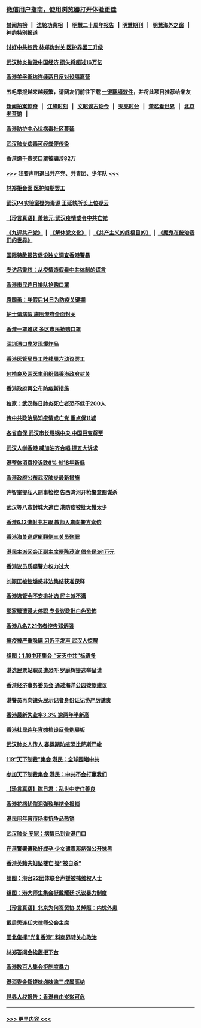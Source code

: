 ### [微信用户指南，使用浏览器打开体验更佳](https://github.com/gfw-breaker/banned-news1/blob/master/indexes/wechat-guide.md?t=0)
#### [禁闻热榜](热点新闻.md?t=0)  &nbsp;&nbsp;|&nbsp;&nbsp; [法轮功真相](https://github.com/gfw-breaker/truth/blob/master/README.md?t=0) &nbsp;&nbsp;|&nbsp;&nbsp; [明慧二十周年报告](https://github.com/gfw-breaker/mh-reports/blob/master/README.md?t=0) &nbsp;&nbsp;|&nbsp;&nbsp;[明慧期刊](https://github.com/gfw-breaker/mh-qikan) &nbsp;&nbsp;|&nbsp;&nbsp; [明慧海外之窗](https://github.com/gfw-breaker/mh-news/blob/master/README.md?t=0) &nbsp;&nbsp;|&nbsp;&nbsp; [神韵特别报道](https://github.com/gfw-breaker/mh-news/blob/master/shenyun.md?t=0)
#### [讨好中共权贵 林郑伪封关 医护界罢工升级](../pages/nsc415/n11842359.md?t=02041011) 
#### [武汉肺炎摧毁中国经济 损失将超过16万亿](../pages/nsc415/n11839723.md?t=02041011) 
#### [香港美孚街坊连续两日反对设隔离营](../pages/nsc415/n11839962.md?t=02041011) 
#### 五毛举报越来越频繁，请网友们前往下载 [一键翻墙软件](https://github.com/gfw-breaker/ssr-accounts)，并将此项目推荐给亲友
#### [新闻拍案惊奇](https://github.com/gfw-breaker/banned-news1/blob/master/pages/link4.md) &nbsp;&nbsp;|&nbsp;&nbsp; [江峰时刻](https://github.com/gfw-breaker/banned-news1/blob/master/pages/link4.md) &nbsp;&nbsp;|&nbsp;&nbsp; [文昭谈古论今](https://github.com/gfw-breaker/banned-news1/blob/master/pages/link4.md) &nbsp;&nbsp;|&nbsp;&nbsp; [天亮时分](https://github.com/gfw-breaker/banned-news1/blob/master/pages/link4.md) &nbsp;&nbsp;|&nbsp;&nbsp; [萧茗看世界](https://github.com/gfw-breaker/banned-news1/blob/master/pages/link4.md) &nbsp;&nbsp;|&nbsp;&nbsp; [北京老茶馆](https://github.com/gfw-breaker/banned-news1/blob/master/pages/link4.md) &nbsp;&nbsp;|&nbsp;&nbsp; 
#### [香港防护中心忧病毒社区蔓延](../pages/nsc415/n11839933.md?t=02041011) 
#### [武汉肺炎病毒可经粪便传染](../pages/nsc415/n11839939.md?t=02041011) 
#### [香港逾千宗买口罩被骗涉82万](../pages/nsc415/n11839914.md?t=02041011) 
#### [>>> 我要声明退出共产党、共青团、少年队 <<<](https://github.com/begood0513/goodnews/blob/master/quit/letter.md) 
#### [林郑拒会面 医护如期罢工](../pages/nsc415/n11839892.md?t=02041011) 
#### [武汉P4实验室疑为毒源 王延轶所长上位疑云](../pages/nsc415/n11835543.md?t=02041011) 
#### [【珍言真语】萧若元:武汉疫情或令中共亡党](../pages/nsc415/n11829394.md?t=02041011) 
#### [《九评共产党》](https://github.com/begood0513/9ping.md/blob/master/README.md) &nbsp;|&nbsp; [《解体党文化》](../../../../jtdwh.md/blob/master/README.md)  &nbsp;|&nbsp; [《共产主义的终极目的》](../../../../gczydzjmd.md/blob/master/README.md) &nbsp;|&nbsp; [《魔鬼在统治我们的世界》](../../../../mgztzwmdsj.md/blob/master/README.md) 
#### [国际特赦报告促设独立调查香港警暴](../pages/nsc415/n11833845.md?t=02041011) 
#### [专访吕秉权：从疫情造假看中共体制的谎言](../pages/nsc415/n11833813.md?t=02041011) 
#### [香港市民连日排队抢购口罩](../pages/nsc415/n11833794.md?t=02041011) 
#### [袁国勇：年假后14日为防疫关键期](../pages/nsc415/n11831088.md?t=02041011) 
#### [护士请病假 施压港府全面封关](../pages/nsc415/n11831030.md?t=02041011) 
#### [香港一罩难求 多区市民抢购口罩](../pages/nsc415/n11831002.md?t=02041011) 
#### [深圳湾口岸发现爆炸品](../pages/nsc415/n11828802.md?t=02041011) 
#### [香港医管局员工阵线周六动议罢工](../pages/nsc415/n11828762.md?t=02041011) 
#### [何柏良及两医生组织倡香港政府封关](../pages/nsc415/n11828749.md?t=02041011) 
#### [香港政府再公布防疫新措施](../pages/nsc415/n11828716.md?t=02041011) 
#### [独家：武汉每日肺炎死亡者恐不低于200人](../pages/nsc415/n11828240.md?t=02041011) 
#### [传中共政治局知疫情或亡党 重点保11城](../pages/nsc415/n11828145.md?t=02041011) 
#### [各省自保 武汉市长甩锅中央 中国巨变将至](../pages/nsc415/n11828021.md?t=02041011) 
#### [武汉人学香港 喊加油齐合唱 提五大诉求](../pages/nsc415/n11827046.md?t=02041011) 
#### [港整体消费投诉跌6% 创18年新低](../pages/nsc415/n11817280.md?t=02041011) 
#### [香港政府公布武汉肺炎最新措施](../pages/nsc415/n11817152.md?t=02041011) 
#### [许智峯提私人刑事检控 告西湾河开枪警意图谋杀](../pages/nsc415/n11817132.md?t=02041011) 
#### [武汉等八市封城大逃亡 港防疫被批太慢太少](../pages/nsc415/n11817058.md?t=02041011) 
#### [香港6.12遭射中右眼 教师入禀向警方索偿](../pages/nsc415/n11814678.md?t=02041011) 
#### [香港海关巡逻艇翻侧三关员殉职](../pages/nsc415/n11814604.md?t=02041011) 
#### [港民主派区会正副主席晤陈茂波 倡全民派1万元](../pages/nsc415/n11814582.md?t=02041011) 
#### [香港议员质疑警方权力过大](../pages/nsc415/n11814560.md?t=02041011) 
#### [刘颕匡被控煽惑非法集结获准保释](../pages/nsc415/n11811727.md?t=02041011) 
#### [香港选管会不安排补选 民主派不满](../pages/nsc415/n11811691.md?t=02041011) 
#### [邵家臻遭浸大停职 专业议政批白色恐怖](../pages/nsc415/n11811670.md?t=02041011) 
#### [香港八名7.21伤者控告邓炳强](../pages/nsc415/n11811623.md?t=02041011) 
#### [瘟疫被严重隐瞒 习近平发声 武汉人惊醒](../pages/nsc415/n11811186.md?t=02041011) 
#### [组图：1.19中环集会 “天灭中共”标语多](../pages/nsc415/n11809514.md?t=02041011) 
#### [港选民票站职员遭恐吓 罗庭辉提选举呈请](../pages/nsc415/n11808914.md?t=02041011) 
#### [香港经济事务委员会 通过海洋公园拨款建议](../pages/nsc415/n11808906.md?t=02041011) 
#### [港警员再向镜头展示记者身份证记协严厉谴责](../pages/nsc415/n11808888.md?t=02041011) 
#### [香港最新失业率3.3% 逾两年半新高](../pages/nsc415/n11808887.md?t=02041011) 
#### [香港社民连年宵摊档设反修例展板](../pages/nsc415/n11808857.md?t=02041011) 
#### [武汉肺炎人传人 春运期防疫恐比萨斯严峻](../pages/nsc415/n11808739.md?t=02041011) 
#### [119“天下制裁”集会 港民：全球围堵中共](../pages/nsc415/n11806318.md?t=02041011) 
#### [参加天下制裁集会 港民：中共不会打赢我们](../pages/nsc415/n11806596.md?t=02041011) 
#### [【珍言真语】陈日君：乱世中守住善良](../pages/nsc415/n11806247.md?t=02041011) 
#### [香港花档忧催泪弹致年桔全报销](../pages/nsc415/n11806130.md?t=02041011) 
#### [港民间年宵市场卖抗争品热销](../pages/nsc415/n11806073.md?t=02041011) 
#### [武汉肺炎 专家：病情已到香港门口](../pages/nsc415/n11806020.md?t=02041011) 
#### [在港警署遭轮奸成孕 少女谴责邓炳强公开抹黑](../pages/nsc415/n11805981.md?t=02041011) 
#### [香港英籍夫妇坠楼亡 疑“被自杀”](../pages/nsc415/n11805937.md?t=02041011) 
#### [组图：港台22团体联合声援被捕维权人士](../pages/nsc415/n11801834.md?t=02041011) 
#### [组图：港大师生集会挺戴耀廷 抗议暴力制度](../pages/nsc415/n11799298.md?t=02041011) 
#### [【珍言真语】北京为何签贸协 关焯照：内忧外患](../pages/nsc415/n11799790.md?t=02041011) 
#### [戴启思连任大律师公会主席](../pages/nsc415/n11799306.md?t=02041011) 
#### [田北俊撑“光复香港” 料商界转关心政治](../pages/nsc415/n11799287.md?t=02041011) 
#### [林郑答问会挨轰拒下台](../pages/nsc415/n11799261.md?t=02041011) 
#### [香港数百人集会拒制度暴力](../pages/nsc415/n11796941.md?t=02041011) 
#### [港消委会指烧味卤味逾三成属高纳](../pages/nsc415/n11796815.md?t=02041011) 
#### [世界人权报告：香港自由岌岌可危](../pages/nsc415/n11796873.md?t=02041011) 

----
#### [ >>> 更早内容 <<< ](../indexes/nsc415-earlier.md)

